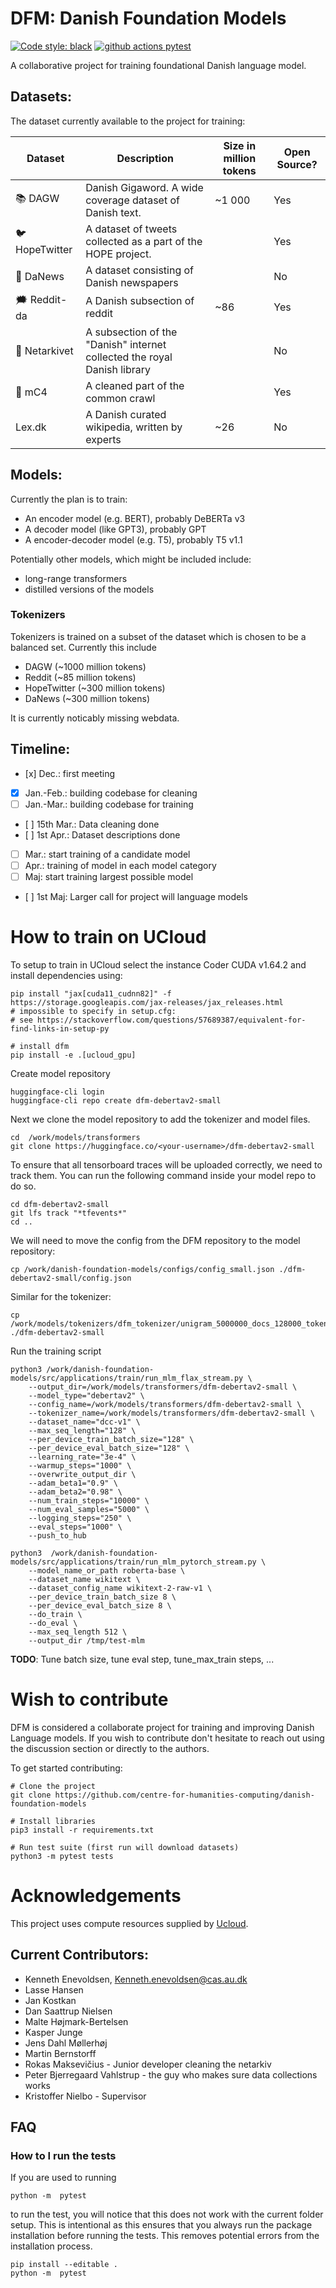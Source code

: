 
# DFM: Danish Foundation Models

[![Code style: black](https://img.shields.io/badge/Code%20Style-Black-black)](https://black.readthedocs.io/en/stable/the_black_code_style/current_style.html)
[![github actions pytest](https://github.com/centre-for-humanities-computing/danish-foundation-models/actions/workflows/pytest.yml/badge.svg)](https://github.com/centre-for-humanities-computing/danish-foundation-models/actions)

A collaborative project for training foundational Danish language model.

## Datasets:
The dataset currently available to the project for training:


| Dataset            | Description                                                              | Size in million tokens | Open Source?
| ------------------ | ------------------------------------------------------------------------ | ---------------------- |--------------
| :books: DAGW       | Danish Gigaword. A wide coverage dataset of Danish text.                 | ~1 000                 | Yes
| :bird: HopeTwitter | A dataset of tweets collected as a part of the HOPE project.             |                        | Yes
| :newspaper: DaNews | A dataset consisting of Danish newspapers                                |                        | No
| 🗯 Reddit-da        | A Danish subsection of reddit                                            | ~86                   | Yes
| :link: Netarkivet  | A subsection of the "Danish" internet collected the royal Danish library |                        | No
| :link: mC4         | A cleaned part of the common crawl                                       |                        | Yes
| Lex.dk             | A Danish curated wikipedia, written by experts                           | ~26                    | No


## Models:
Currently the plan is to train:

- An encoder model (e.g. BERT), probably DeBERTa v3
- A decoder model (like GPT3), probably GPT
- A encoder-decoder model (e.g. T5), probably T5 v1.1

Potentially other models, which might be included include:
- long-range transformers
- distilled versions of the models

### Tokenizers
Tokenizers is trained on a subset of the dataset which is chosen to be a balanced set. Currently this include
- DAGW (~1000 million tokens)
- Reddit (~85 million tokens)
- HopeTwitter (~300 million tokens)
- DaNews (~300 million tokens)

It is currently noticably missing webdata.

## Timeline:
- [x] Dec.: first meeting
- [x] Jan.-Feb.: building codebase for cleaning
- [ ] Jan.-Mar.: building codebase for training
- [ ] 15th Mar.: Data cleaning done
- [ ] 1st Apr.: Dataset descriptions done
- [ ] Mar.: start training of a candidate model
- [ ] Apr.: training of model in each model category
- [ ] Maj: start training largest possible model
- [ ] 1st Maj: Larger call for project will language models

# How to train on UCloud

To setup to train in UCloud select the instance Coder CUDA v1.64.2 and install dependencies using:

<!-- Add which folder to mount -->

```
pip install "jax[cuda11_cudnn82]" -f https://storage.googleapis.com/jax-releases/jax_releases.html
# impossible to specify in setup.cfg:
# see https://stackoverflow.com/questions/57689387/equivalent-for-find-links-in-setup-py

# install dfm
pip install -e .[ucloud_gpu]
```

Create model repository
```
huggingface-cli login
huggingface-cli repo create dfm-debertav2-small
```

Next we clone the model repository to add the tokenizer and model files.
```
cd  /work/models/transformers
git clone https://huggingface.co/<your-username>/dfm-debertav2-small
```

To ensure that all tensorboard traces will be uploaded correctly, we need to track them. You can run the following command inside your model repo to do so.
```
cd dfm-debertav2-small
git lfs track "*tfevents*"
cd ..
```

We will need to move the config from the DFM repository to the model repository:
```
cp /work/danish-foundation-models/configs/config_small.json ./dfm-debertav2-small/config.json
```

Similar for the tokenizer:

```
cp /work/models/tokenizers/dfm_tokenizer/unigram_5000000_docs_128000_tokens/tokenizer.json ./dfm-debertav2-small
```

Run the training script
```
python3 /work/danish-foundation-models/src/applications/train/run_mlm_flax_stream.py \
    --output_dir=/work/models/transformers/dfm-debertav2-small \
    --model_type="debertav2" \
    --config_name=/work/models/transformers/dfm-debertav2-small \
    --tokenizer_name=/work/models/transformers/dfm-debertav2-small \
    --dataset_name="dcc-v1" \
    --max_seq_length="128" \
    --per_device_train_batch_size="128" \
    --per_device_eval_batch_size="128" \
    --learning_rate="3e-4" \
    --warmup_steps="1000" \
    --overwrite_output_dir \
    --adam_beta1="0.9" \
    --adam_beta2="0.98" \
    --num_train_steps="10000" \
    --num_eval_samples="5000" \
    --logging_steps="250" \
    --eval_steps="1000" \
    --push_to_hub 
```

```
python3  /work/danish-foundation-models/src/applications/train/run_mlm_pytorch_stream.py \
    --model_name_or_path roberta-base \
    --dataset_name wikitext \
    --dataset_config_name wikitext-2-raw-v1 \
    --per_device_train_batch_size 8 \
    --per_device_eval_batch_size 8 \
    --do_train \
    --do_eval \
    --max_seq_length 512 \
    --output_dir /tmp/test-mlm
```
**TODO**: 
Tune batch size, tune eval step, tune_max_train steps, ...

# Wish to contribute
DFM is considered a collaborate project for training and improving Danish Language models. If you wish to contribute don't hesitate to reach out using the discussion section or directly to the authors.

To get started contributing:
```
# Clone the project
git clone https://github.com/centre-for-humanities-computing/danish-foundation-models

# Install libraries
pip3 install -r requirements.txt

# Run test suite (first run will download datasets)
python3 -m pytest tests
```

# Acknowledgements
This project uses compute resources supplied by [Ucloud](https://docs.cloud.sdu.dk/index.html).

## Current Contributors:
- Kenneth Enevoldsen, Kenneth.enevoldsen@cas.au.dk
- Lasse Hansen
- Jan Kostkan
- Dan Saattrup Nielsen
- Malte Højmark-Bertelsen
- Kasper Junge
- Jens Dahl Møllerhøj
- Martin Bernstorff
- Rokas Maksevičius - Junior developer cleaning the netarkiv
- Peter Bjerregaard Vahlstrup - the guy who makes sure data collections works
- Kristoffer Nielbo - Supervisor

## FAQ

### How to I run the tests
If you are used to running
```
python -m  pytest
```

to run the test, you will notice that this does not work with the current folder setup. This is intentional as this ensures that you always run the package installation before running the tests. This removes potential errors from the installation process.

```
pip install --editable .
python -m  pytest
```
